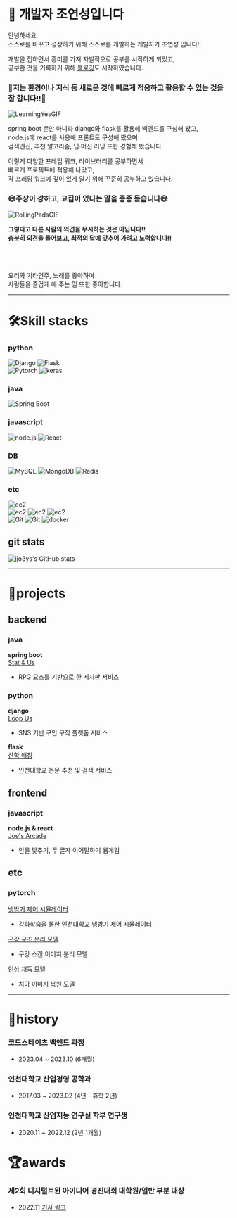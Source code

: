 # 👋 개발자 조연성입니다

안녕하세요<br>
스스로를 바꾸고 성장하기 위해 스스로를 개발하는 개발자가 조연성 입니다!!<br>

개발을 접하면서 흥미를 가져 자발적으로 공부를 시작하게 되었고,<br>
공부한 것을 기록하기 위해 [블로깅](https://velog.io/@jjo3ys)도 시작하였습니다.


### 💪저는 환경이나 지식 등 새로운 것에 빠르게 적응하고 활용할 수 있는 것을 잘 합니다!!💪

![LearningYesGIF](https://user-images.githubusercontent.com/76899755/216823006-8bd8f2b5-69d5-4bab-8779-2e7c58367b0e.gif)

spring boot 뿐만 아니라 django와 flask를 활용해 백엔드를 구성해 봤고,<br>
node.js에 react를 사용해 프론트도 구성해 봤으며  <br>
검색엔진, 추천 알고리즘, 딥·머신 러닝 또한 경험해 봤습니다.<br>

이렇게 다양한 프레임 워크, 라이브러리를 공부하면서<br>
빠르게 프로젝트에 적용해 나갔고, <br>
각 프레임 워크에 깊이 있게 알기 위해 꾸준히 공부하고 있습니다.


### 😅주장이 강하고, 고집이 있다는 말을 종종 듣습니다😅
![RollingPadsGIF](https://github.com/jjo3ys/jjo3ys/assets/76899755/552be667-45b4-44fe-9df0-0d4cbe690b39)

**그렇다고 다른 사람의 의견을 무시하는 것은 아닙니다!!<br>
충분히 의견을 들어보고, 최적의 답에 맞추어 가려고 노력합니다!!**

<br>
<br>
<br>
요리와 기타연주, 노래를 좋아하며<br> 
사람들을 즐겁게 해 주는 밈 또한 좋아합니다.

***

# 🛠️Skill stacks

### python
![Django](https://img.shields.io/badge/-django-092E20?style=flat&logo=django&logoColor=ffffff)
![Flask](https://img.shields.io/badge/-flask-000000?style=flat&logo=flask&logoColor=ffffff)
<br>
![Pytorch](https://img.shields.io/badge/-pytorch-EE4C2C?style=flar&logo=pytorch&logoColor=ffffff)
![keras](https://img.shields.io/badge/-keras-D00000?style=flat&logo=keras&logoColor=ffffff)
### java
![Spring Boot](https://img.shields.io/badge/springboot-6DB33F?style=flat&logo=springboot&logoColor=ffffff)
### javascript
![node.js](https://img.shields.io/badge/node.js-6DB33F?style=flat&logo=node.js&logoColor=ffffff)
![React](https://img.shields.io/badge/react-2496ED?style=flat&logo=react&logoColor=ffffff)
### DB
![MySQL](https://img.shields.io/badge/-MySQL-4479A1?style=flat&logo=mysql&logoColor=ffffff)
![MongoDB](https://img.shields.io/badge/-MongoDB-47A248?style=flat&logo=mongodb&logoColor=ffffff)
![Redis](https://img.shields.io/badge/-Redis-DC382D?style=flat&logo=redis&logoColor=ffffff)
### etc
![ec2](https://img.shields.io/badge/-elasticsearch-000000?style=flat&logo=elasticsearch&logoColor=ffffff)
<br>
![ec2](https://img.shields.io/badge/-amazonec2-FF9900?style=flat&logo=amazonec2&logoColor=ffffff)
![ec2](https://img.shields.io/badge/-amazons3-569A31?style=flat&logo=amazons3&logoColor=ffffff)
![ec2](https://img.shields.io/badge/-amazonrds-527FFF?style=flat&logo=amazonrds&logoColor=ffffff)
<br>
![Git](https://img.shields.io/badge/-Git-F05032?style=flat&logo=git&logoColor=ffffff)
![Git](https://img.shields.io/badge/-github-181717?style=flat&logo=github&logoColor=ffffff)
![docker](https://img.shields.io/badge/-docker-2496ED?style=flat&logo=docker&logoColor=ffffff)


## git stats

![jjo3ys's GitHub stats](https://github-readme-stats.vercel.app/api?username=jjo3ys&show_icons=true&theme=blue_navy)

***

# 📂projects

## backend

### java
**spring boot** <br>[Stat & Us](https://github.com/codestates-seb/seb45_main_022)<br>
- RPG 요소를 기반으로 한 게시판 서비스<br>

### python
**django** <br>[Loop Us](https://github.com/jjo3ys/loop_us)<br>
- SNS 기반 구인 구직 플랫폼 서비스


**flask** <br>[산학 매칭](https://github.com/jjo3ys/rndhub)<br>
- 인천대학교 논문 추천 및 검색 서비스

## frontend
### javascript

**node.js & react** <br>[Joe's Arcade](https://github.com/jjo3ys/minigame)<br>
- 인물 맞추기, 두 글자 이어말하기 웹게임

## etc
### pytorch
[냉방기 제어 시뮬레이터](https://github.com/jjo3ys/freez_controller_ui)<br>
- 강화학습을 통한 인천대학교 냉방기 제어 시뮬레이터

[구강 구조 분리 모델](https://github.com/jjo3ys/dof_segmentation)<br>
- 구강 스캔 이미지 분리 모델

[인상 채득 모델](https://github.com/jjo3ys/dof_pix2pix)<br>
- 치아 이미지 복원 모델

***

# 📜history

### 코드스테이츠 백엔드 과정
- 2023.04 ~ 2023.10 (6개월)

### 인천대학교 산업경영 공학과
- 2017.03 ~ 2023.02 (4년 - 휴학 2년)

### 인천대학교 산업지능 연구실 학부 연구생
- 2020.11 ~ 2022.12 (2년 1개월)

# 🏆awards

### 제2회 디지털트윈 아이디어 경진대회 대학원/일반 부분 대상
- 2022.11 [기사 링크](https://m.dhnews.co.kr/news/view/1065587694004070)

